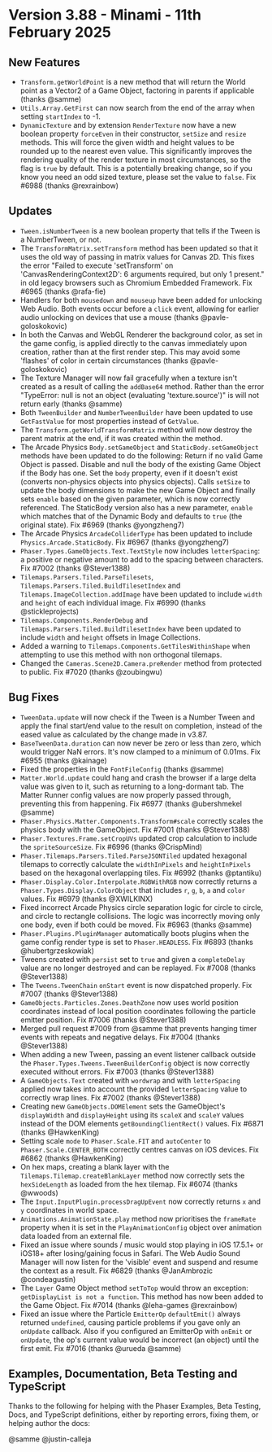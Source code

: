 # Version 3.88 - Minami - 11th February 2025

## New Features

* `Transform.getWorldPoint` is a new method that will return the World point as a Vector2 of a Game Object, factoring in parents if applicable (thanks @samme)
* `Utils.Array.GetFirst` can now search from the end of the array when setting `startIndex` to -1.
* `DynamicTexture` and by extension `RenderTexture` now have a new boolean property `forceEven` in their constructor, `setSize` and `resize` methods. This will force the given width and height values to be rounded up to the nearest even value. This significantly improves the rendering quality of the render texture in most circumstances, so the flag is `true` by default. This is a potentially breaking change, so if you know you need an odd sized texture, please set the value to `false`. Fix #6988 (thanks @rexrainbow)

## Updates

* `Tween.isNumberTween` is a new boolean property that tells if the Tween is a NumberTween, or not.
* The `TransformMatrix.setTransform` method has been updated so that it uses the old way of passing in matrix values for Canvas 2D. This fixes the error "Failed to execute 'setTransform' on 'CanvasRenderingContext2D': 6 arguments required, but only 1 present." in old legacy browsers such as Chromium Embedded Framework. Fix #6965 (thanks @rafa-fie)
* Handlers for both `mousedown` and `mouseup` have been added for unlocking Web Audio. Both events occur before a `click` event, allowing for earlier audio unlocking on devices that use a mouse (thanks @pavle-goloskokovic)
* In both the Canvas and WebGL Renderer the background color, as set in the game config, is applied directly to the canvas immediately upon creation, rather than at the first render step. This may avoid some 'flashes' of color in certain circumstances (thanks @pavle-goloskokovic)
* The Texture Manager will now fail gracefully when a texture isn't created as a result of calling the `addBase64` method. Rather than the error "TypeError: null is not an object (evaluating 'texture.source')" is will not return early (thanks @samme)
* Both `TweenBuilder` and `NumberTweenBuilder` have been updated to use `GetFastValue` for most properties instead of `GetValue`.
* The `Transform.getWorldTransformMatrix` method will now destroy the parent matrix at the end, if it was created within the method.
* The Arcade Physics `Body.setGameObject` and `StaticBody.setGameObject` methods have been updated to do the following: Return if no valid Game Object is passed. Disable and null the body of the existing Game Object if the Body has one. Set the `body` property, even if it doesn't exist (converts non-physics objects into physics objects). Calls `setSize` to update the body dimensions to make the new Game Object and finally sets `enable` based on the given parameter, which is now correctly referenced. The StaticBody version also has a new parameter, `enable` which matches that of the Dynamic Body and defaults to `true` (the original state). Fix #6969 (thanks @yongzheng7)
* The Arcade Physics `ArcadeColliderType` has been updated to include `Physics.Arcade.StaticBody`. Fix #6967 (thanks @yongzheng7)
* `Phaser.Types.GameObjects.Text.TextStyle` now includes `letterSpacing`: a positive or negative amount to add to the spacing between characters. Fix #7002 (thanks @Stever1388)
* `Tilemaps.Parsers.Tiled.ParseTilesets`, `Tilemaps.Parsers.Tiled.BuildTilesetIndex` and `Tilemaps.ImageCollection.addImage` have been updated to include `width` and `height` of each individual image. Fix #6990 (thanks @stickleprojects)
* `Tilemaps.Components.RenderDebug` and `Tilemaps.Parsers.Tiled.BuildTilesetIndex` have been updated to include `width` and `height` offsets in Image Collections.
* Added a warning to `Tilemaps.Components.GetTilesWithinShape` when attempting to use this method with non orthogonal tilemaps.
* Changed the `Cameras.Scene2D.Camera.preRender` method from protected to public. Fix #7020 (thanks @zoubingwu)

## Bug Fixes

* `TweenData.update` will now check if the Tween is a Number Tween and apply the final start/end value to the result on completion, instead of the eased value as calculated by the change made in v3.87.
* `BaseTweenData.duration` can now never be zero or less than zero, which would trigger NaN errors. It's now clamped to a minimum of 0.01ms. Fix #6955 (thanks @kainage)
* Fixed the properties in the `FontFileConfig` (thanks @samme)
* `Matter.World.update` could hang and crash the browser if a large delta value was given to it, such as returning to a long-dormant tab. The Matter Runner config values are now properly passed through, preventing this from happening. Fix #6977 (thanks @ubershmekel @samme)
* `Phaser.Physics.Matter.Components.Transform#scale` correctly scales the physics body with the GameObject. Fix #7001 (thanks @Stever1388)
* `Phaser.Textures.Frame.setCropUVs` updated crop calculation to include the `spriteSourceSize`. Fix #6996 (thanks @CrispMind)
* `Phaser.Tilemaps.Parsers.Tiled.ParseJSONTiled` updated hexagonal tilemaps to correctly calculate the `widthInPixels` and `heightInPixels` based on the hexagonal overlapping tiles. Fix #6992 (thanks @ptantiku)
* `Phaser.Display.Color.Interpolate.RGBWithRGB` now correctly returns a `Phaser.Types.Display.ColorObject` that includes `r`, `g`, `b`, `a` and `color` values. Fix #6979 (thanks @XWILKINX)
* Fixed incorrect Arcade Physics circle separation logic for circle to circle, and circle to rectangle collisions. The logic was incorrectly moving only one body, even if both could be moved. Fix #6963 (thanks @samme)
* `Phaser.Plugins.PluginManager` automatically boots plugins when the game config render type is set to `Phaser.HEADLESS`. Fix #6893 (thanks @hubertgrzeskowiak)
* Tweens created with `persist` set to `true` and given a `completeDelay` value are no longer destroyed and can be replayed. Fix #7008 (thanks @Stever1388)
* The `Tweens.TweenChain` `onStart` event is now dispatched properly. Fix #7007 (thanks @Stever1388)
* `GameObjects.Particles.Zones.DeathZone` now uses world position coordinates instead of local position coordinates following the particle emitter position. Fix #7006 (thanks @Stever1388)
* Merged pull request #7009 from @samme that prevents hanging timer events with repeats and negative delays. Fix #7004 (thanks @Stever1388)
* When adding a new Tween, passing an event listener callback outside the `Phaser.Types.Tweens.TweenBuilderConfig` object is now correctly executed without errors. Fix #7003 (thanks @Stever1388)
* A `GameObjects.Text` created with `wordwrap` and with `letterSpacing` applied now takes into account the provided `letterSpacing` value to correctly wrap lines. Fix #7002 (thanks @Stever1388)
* Creating new `GameObjects.DOMElement` sets the GameObject's `displayWidth` and `displayHeight` using its `scaleX` and `scaleY` values instead of the DOM elements `getBoundingClientRect()` values. Fix #6871 (thanks @HawkenKing)
* Setting scale `mode` to `Phaser.Scale.FIT` and `autoCenter` to `Phaser.Scale.CENTER_BOTH` correctly centres canvas on iOS devices. Fix #6862 (thanks @HawkenKing)
* On hex maps, creating a blank layer with the `Tilemaps.Tilemap.createBlankLayer` method now correctly sets the `hexSideLength` as loaded from the hex tilemap. Fix #6074 (thanks @wwoods)
* The `Input.InputPlugin.processDragUpEvent` now correctly returns `x` and `y` coordinates in world space.
* `Animations.AnimationState.play` method now prioritises the `frameRate` property when it is set in the `PlayAnimationConfig` object over animation data loaded from an external file.
* Fixed an issue where sounds / music would stop playing in iOS 17.5.1+ or iOS18+ after losing/gaining focus in Safari. The Web Audio Sound Manager will now listen for the 'visible' event and suspend and resume the context as a result. Fix #6829 (thanks @JanAmbrozic @condeagustin)
* The `Layer` Game Object method `setToTop` would throw an exception: `getDisplayList is not a function`. This method has now been added to the Game Object. Fix #7014 (thanks @leha-games @rexrainbow)
* Fixed an issue where the Particle `EmitterOp` `defaultEmit()` always returned `undefined`, causing particle problems if you gave only an `onUpdate` callback. Also if you configured an EmitterOp with `onEmit` or `onUpdate`, the op's current value would be incorrect (an object) until the first emit. Fix #7016 (thanks @urueda @samme)

## Examples, Documentation, Beta Testing and TypeScript

Thanks to the following for helping with the Phaser Examples, Beta Testing, Docs, and TypeScript definitions, either by reporting errors, fixing them, or helping author the docs:

@samme
@justin-calleja
